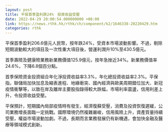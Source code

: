 ```yaml
---
layout: post
title: 平保首季盈利跌24%　投資收益受壓
date: 2022-04-29 20:00:54.000000000 +08:00
link: https://news.rthk.hk/rthk/ch/component/k2/1646338-20220429.htm
categories: rthk
---
```


平保首季盈利206.6億元人民幣，按年跌24%，受資本市場波動影響。不過，剔除短期波動較大的項目及一次性重大項目後，營運利潤升10%至430.5億元。

首季壽險及健康險業務新業務價值125.9億元，按年急挫近34%。新業務價值率24.6%，下降6.8個百分點。

首季保險資金投資組合年化淨投資收益率3.3%，年化總投資收益率2.3%。平保指，聯儲局加快加息及縮表進程、地緣衝突、國內經濟與歐美周期錯位加大、新冠疫情衝擊等，以致在岸及離岸主要股指錄得較大跌幅，市場利率震盪，信用利差上升，令投資收益受壓。

平保預計，短期國內局部疫情時有發生，經濟復蘇受壓，消費及投資恢復遲緩，公司業務增長面臨一定挑戰。國際環境仍然複雜嚴峻，信用風險上升，資產質量持續受壓，權益市場波動加劇。不過，長期而言業務發展仍有新機遇，會加快金融及醫療等領域模式創新。
